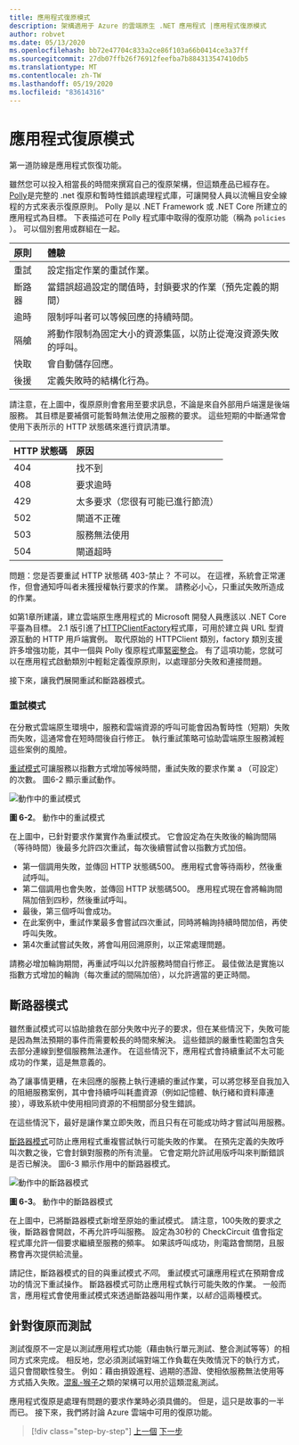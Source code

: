 ```yaml
---
title: 應用程式復原模式
description: 架構適用于 Azure 的雲端原生 .NET 應用程式 |應用程式復原模式
author: robvet
ms.date: 05/13/2020
ms.openlocfilehash: bb72e47704c833a2ce86f103a66b0414ce3a37ff
ms.sourcegitcommit: 27db07ffb26f76912feefba7b884313547410db5
ms.translationtype: MT
ms.contentlocale: zh-TW
ms.lasthandoff: 05/19/2020
ms.locfileid: "83614316"
---
```

# <a name="application-resiliency-patterns"></a>應用程式復原模式

第一道防線是應用程式恢復功能。

雖然您可以投入相當長的時間來撰寫自己的復原架構，但這類產品已經存在。 [Polly](http://www.thepollyproject.org/)是完整的 .net 復原和暫時性錯誤處理程式庫，可讓開發人員以流暢且安全線程的方式來表示復原原則。 Polly 是以 .NET Framework 或 .NET Core 所建立的應用程式為目標。 下表描述可在 Polly 程式庫中取得的復原功能（稱為 `policies` ）。 可以個別套用或群組在一起。

| 原則 | 體驗 |
| :-------- | :-------- |
| 重試 | 設定指定作業的重試作業。 |
| 斷路器 | 當錯誤超過設定的閾值時，封鎖要求的作業（預先定義的期間） |
| 逾時 | 限制呼叫者可以等候回應的持續時間。 |
| 隔艙 | 將動作限制為固定大小的資源集區，以防止從淹沒資源失敗的呼叫。 |
| 快取 | 會自動儲存回應。 |
| 後援 | 定義失敗時的結構化行為。 |

請注意，在上圖中，復原原則會套用至要求訊息，不論是來自外部用戶端還是後端服務。 其目標是要補償可能暫時無法使用之服務的要求。 這些短期的中斷通常會使用下表所示的 HTTP 狀態碼來進行資訊清單。

| HTTP 狀態碼| 原因 |
| :-------- | :-------- |
| 404 | 找不到 |
| 408 | 要求逾時 |
| 429 | 太多要求（您很有可能已進行節流） |
| 502 | 閘道不正確 |
| 503 | 服務無法使用 |
| 504 | 閘道超時 |

問題：您是否要重試 HTTP 狀態碼 403-禁止？ 不可以。 在這裡，系統會正常運作，但會通知呼叫者未獲授權執行要求的作業。 請務必小心，只重試失敗所造成的作業。

如第1章所建議，建立雲端原生應用程式的 Microsoft 開發人員應該以 .NET Core 平臺為目標。 2.1 版引進了[HTTPClientFactory](https://www.stevejgordon.co.uk/introduction-to-httpclientfactory-aspnetcore)程式庫，可用於建立與 URL 型資源互動的 HTTP 用戶端實例。 取代原始的 HTTPClient 類別，factory 類別支援許多增強功能，其中一個與 Polly 復原程式庫[緊密整合](../microservices/implement-resilient-applications/implement-http-call-retries-exponential-backoff-polly.md)。 有了這項功能，您就可以在應用程式啟動類別中輕鬆定義復原原則，以處理部分失敗和連接問題。

接下來，讓我們展開重試和斷路器模式。

### <a name="retry-pattern"></a>重試模式

在分散式雲端原生環境中，服務和雲端資源的呼叫可能會因為暫時性（短期）失敗而失敗，這通常會在短時間後自行修正。 執行重試策略可協助雲端原生服務減輕這些案例的風險。

[重試模式](https://docs.microsoft.com/azure/architecture/patterns/retry)可讓服務以指數方式增加等候時間，重試失敗的要求作業 a （可設定）的次數。 圖6-2 顯示重試動作。

![動作中的重試模式](./media/retry-pattern.png)

**圖 6-2**。 動作中的重試模式

在上圖中，已針對要求作業實作為重試模式。 它會設定為在失敗後的輪詢間隔（等待時間）後最多允許四次重試，每次後續嘗試會以指數方式加倍。

- 第一個調用失敗，並傳回 HTTP 狀態碼500。 應用程式會等待兩秒，然後重試呼叫。
- 第二個調用也會失敗，並傳回 HTTP 狀態碼500。 應用程式現在會將輪詢間隔加倍到四秒，然後重試呼叫。
- 最後，第三個呼叫會成功。
- 在此案例中，重試作業最多會嘗試四次重試，同時將輪詢持續時間加倍，再使呼叫失敗。
- 第4次重試嘗試失敗，將會叫用回溯原則，以正常處理問題。

請務必增加輪詢期間，再重試呼叫以允許服務時間自行修正。 最佳做法是實施以指數方式增加的輪詢（每次重試的間隔加倍），以允許適當的更正時間。

## <a name="circuit-breaker-pattern"></a>斷路器模式

雖然重試模式可以協助搶救在部分失敗中光子的要求，但在某些情況下，失敗可能是因為無法預期的事件而需要較長的時間來解決。 這些錯誤的嚴重性範圍包含失去部分連線到整個服務無法運作。 在這些情況下，應用程式會持續重試不太可能成功的作業，這是無意義的。

為了讓事情更糟，在未回應的服務上執行連續的重試作業，可以將您移至自我加入的阻絕服務案例，其中會持續呼叫耗盡資源（例如記憶體、執行緒和資料庫連接），導致系統中使用相同資源的不相關部分發生錯誤。

在這些情況下，最好是讓作業立即失敗，而且只有在可能成功時才嘗試叫用服務。

[斷路器模式](https://docs.microsoft.com/azure/architecture/patterns/circuit-breaker)可防止應用程式重複嘗試執行可能失敗的作業。 在預先定義的失敗呼叫次數之後，它會封鎖對服務的所有流量。 它會定期允許試用版呼叫來判斷錯誤是否已解決。 圖6-3 顯示作用中的斷路器模式。

![動作中的斷路器模式](./media/circuit-breaker-pattern.png)

**圖 6-3**。 動作中的斷路器模式

在上圖中，已將斷路器模式新增至原始的重試模式。 請注意，100失敗的要求之後，斷路器會開啟，不再允許呼叫服務。 設定為30秒的 CheckCircuit 值會指定程式庫允許一個要求繼續至服務的頻率。 如果該呼叫成功，則電路會關閉，且服務會再次提供給流量。

請記住，斷路器模式的目的與重試模式*不同*。 重試模式可讓應用程式在預期會成功的情況下重試操作。 斷路器模式可防止應用程式執行可能失敗的作業。 一般而言，應用程式會使用重試模式來透過斷路器叫用作業，以*結合*這兩種模式。

## <a name="testing-for-resiliency"></a>針對復原而測試

測試復原不一定是以測試應用程式功能（藉由執行單元測試、整合測試等等）的相同方式來完成。 相反地，您必須測試端對端工作負載在失敗情況下的執行方式，這只會間歇性發生。 例如：藉由損毀進程、過期的憑證、使相依服務無法使用等方式插入失敗。[混亂-猴子](https://github.com/Netflix/chaosmonkey)之類的架構可以用於這類混亂測試。

應用程式復原是處理有問題的要求作業時必須具備的。 但是，這只是故事的一半而已。 接下來，我們將討論 Azure 雲端中可用的復原功能。

>[!div class="step-by-step"]
>[上一個](resiliency.md) 
>[下一步](infrastructure-resiliency-azure.md)
